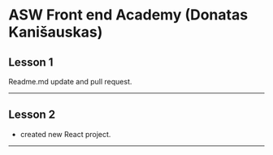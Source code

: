# ASW Front end Academy (Donatas Kanišauskas)

## Lesson 1
Readme.md update and pull request.
___

## Lesson 2
 - created new React project.
___
